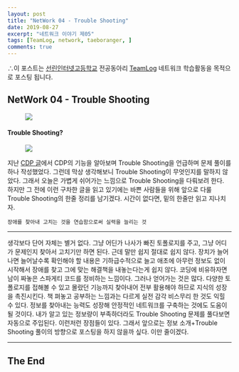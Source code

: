 ```yaml
---
layout: post
title: "NetWork 04 - Trouble Shooting"
date: 2019-08-27
excerpt: "네트워크 이야기 제05"
tags: [TeamLog, network, taeboranger, ]
comments: true
---
```


∴이 포스트는 [선린인터넷고등학교](http://www.sunrint.hs.kr/index.do) 전공동아리 [TeamLog](https://teamlog.kr/) 네트워크 학습활동을 목적으로 포스팅 됩니다.

## NetWork 04 - Trouble Shooting

<figure>
    <img src="https://asiasociety.org/sites/default/files/styles/1200w/public/G/gcen_0.png?itok=AqwLP8yc">
</figure>


#### Trouble Shooting?

<figure>
    <img src="https://i.kinja-img.com/gawker-media/image/upload/s--cOUg4pna--/c_scale,f_auto,fl_progressive,q_80,w_800/cqbqd4n8gi8gttrhwtsb.jpg">
</figure>

지난 [CDP 글](https://taeboranger.github.io/nw-04/)에서 CDP의 기능을 알아보며 Trouble Shooting을 언급하며 문제 풀이를 하나 작성했었다. 그런데 막상 생각해보니 Trouble Shooting이 무엇인지를 말하지 않았다. 그래서 오늘은 가볍게 쉬어가는 느낌으로 Trouble Shooting을 다뤄보려 한다. 하지만 그 전에 이런 구차한 글을 읽고 있기에는 바쁜 사람들을 위해 앞으로 다룰 Trouble Shooting의 한줄 정리를 남기겠다. 시간이 없다면, 밑의 한줄만 읽고 지나치자.

`장애를 찾아내 고치는 것을 연습함으로써 실력을 늘리는 것`

---

생각보다 단어 자체는 별거 없다. 그냥 어딘가 나사가 빠진 토폴로지를 주고, 그냥 어디가 문제인지 찾아서 고치기만 하면 된다. 근데 말만 쉽지 절대로 쉽지 않다. 장치가 늘어나면 늘어날수록 확인해야 할 내용은 기하급수적으로 늘고 애초에 아무런 정보도 없이 시작해서 장애를 찾고 그에 맞는 해결책을 내놓는다는게 쉽지 않다. 코딩에 비유하자면 남이 짜놓은 스파게티 코드를 정비하는 느낌이다. 그러나 얻어가는 것은 많다. 다양한 토폴로지를 접해볼 수 있고 몰랐던 기능까지 찾아내어 전부 활용해야 하므로 지식의 성장을 촉진시킨다. 책 펴놓고 공부하는 느낌과는 다르게 실전 감각 비스무리 한 것도 익힐 수 있다. 정보를 찾아내는 능력도 성장해 안정적인 네트워크를 구축하는 것에도 도움이 될 것이다. 내가 알고 있는 정보량이 부족하더라도 Trouble Shooting 문제를 풀다보면 자동으로 주입된다. 이런저런 장점들이 있다. 그래서 앞으로는 정보 소개+Trouble Shooting 풀이의 방향으로 포스팅을 하지 않을까 싶다. 이만 줄이겠다.

---
## The End
